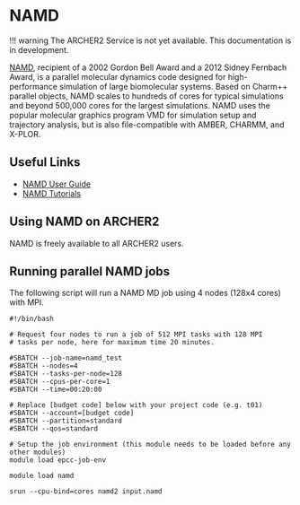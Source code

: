 # NAMD

!!! warning
    The ARCHER2 Service is not yet available. This documentation is in
    development.

[NAMD](http://www.ks.uiuc.edu/Research/namd/), recipient of a 2002
Gordon Bell Award and a 2012 Sidney Fernbach Award, is a parallel
molecular dynamics code designed for high-performance simulation of
large biomolecular systems. Based on Charm++ parallel objects, NAMD
scales to hundreds of cores for typical simulations and beyond 500,000
cores for the largest simulations. NAMD uses the popular molecular
graphics program VMD for simulation setup and trajectory analysis, but
is also file-compatible with AMBER, CHARMM, and X-PLOR.

## Useful Links

  - [NAMD User Guide](http://www.ks.uiuc.edu/Research/namd/2.13/ug/)
  - [NAMD Tutorials](http://www.ks.uiuc.edu/Training/Tutorials/index-all.html#namd)

## Using NAMD on ARCHER2

NAMD is freely available to all ARCHER2 users.

## Running parallel NAMD jobs

The following script will run a NAMD MD job using 4 nodes (128x4 cores)
with MPI.

```
#!/bin/bash

# Request four nodes to run a job of 512 MPI tasks with 128 MPI
# tasks per node, here for maximum time 20 minutes.

#SBATCH --job-name=namd_test
#SBATCH --nodes=4
#SBATCH --tasks-per-node=128
#SBATCH --cpus-per-core=1
#SBATCH --time=00:20:00

# Replace [budget code] below with your project code (e.g. t01)
#SBATCH --account=[budget code] 
#SBATCH --partition=standard
#SBATCH --qos=standard

# Setup the job environment (this module needs to be loaded before any other modules)
module load epcc-job-env

module load namd

srun --cpu-bind=cores namd2 input.namd
```